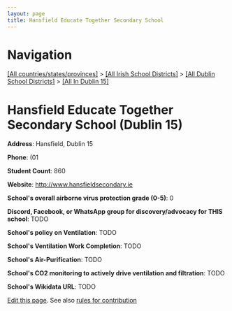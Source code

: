 ```yaml
---
layout: page
title: Hansfield Educate Together Secondary School
---
```

# Navigation

[[All countries/states/provinces]](../../../..) > [[All Irish School Districts]](../../..) > [[All Dublin School Districts]](../..) > [[All In Dublin 15]](..)

# Hansfield Educate Together Secondary School (Dublin 15)

**Address**: Hansfield, Dublin 15

**Phone**: (01

**Student Count**: 860

**Website**: <http://www.hansfieldsecondary.ie>

**School's overall airborne virus protection grade (0-5)**: 0

**Discord, Facebook, or WhatsApp group for discovery/advocacy for THIS school**: TODO

**School's policy on Ventilation**: TODO

**School's Ventilation Work Completion**: TODO

**School's Air-Purification**: TODO

**School's CO2 monitoring to actively drive ventilation and filtration**: TODO

**School's Wikidata URL**: TODO


[Edit this page](https://github.com/ventilate-schools/Ireland/edit/main/./Dublin_15/Hansfield_Educate_Together_Secondary_School.md). See also [rules for contribution](../../../contribution-rules/)